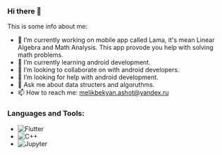 ### Hi there 👋

This is some info about me:

- 🔭 I’m currently working on mobile app called Lama, it's mean Linear Algebra and Math Analysis. This app provode you help with solving math problems.
- 🌱 I’m currently learning android development.
- 👯 I’m looking to collaborate on with android developers.
- 🤔 I’m looking for help with android development.
- 💬 Ask me about data structers and algoruthms.
- 📫 How to reach me: melikbekyan.ashot@yandex.ru

### Languages and Tools:

- ![Flutter](https://img.shields.io/badge/-Python-yellow?style=for-the-badge&logo=python)
- ![C++](https://img.shields.io/badge/-C++-00599C?style=for-the-badge&logo=c++)  
- ![Jupyter](https://img.shields.io/badge/-Jupyter-F37626?style=for-the-badge&logo=jupyter)
